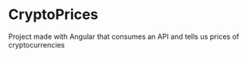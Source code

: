 # CryptoPrices
Project made with Angular that consumes an API and tells us prices of cryptocurrencies
